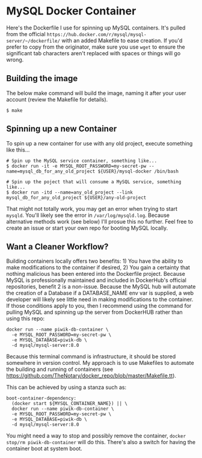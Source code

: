 # MySQL Docker Container

Here's the Dockerfile I use for spinning up MySQL containers.  It's pulled from the official `https://hub.docker.com/r/mysql/mysql-server/~/dockerfile/` with an added Makefile to ease creation.  If you'd prefer to copy from the originator, make sure you use `wget` to ensure the significant tab characters aren't replaced with spaces or things will go wrong.  

## Building the image

The below make command will build the image, naming it after your user account (review the Makefile for details).  

```
$ make
```

## Spinning up a new Container
To spin up a new container for use with any old project, execute something like this...

```
# Spin up the MySQL service container, something like...
$ docker run -it -e MYSQL_ROOT_PASSWORD=my-secret-pw --name=mysql_db_for_any_old_project ${USER}/mysql-docker /bin/bash

# Spin up the poject that will consume a MySQL service, something like...
$ docker run -itd --name=any_old_project --link mysql_db_for_any_old_project ${USER}/any-old-project
```

That might not totally work, you may get an error when trying to start `mysqld`.  You'll likely see the error in `/var/log/mysqld.log`.  Because alternative methods work (see below) I'll prosue this no further.  Feel free to create an issue or start your own repo for booting MySQL locally.  


## Want a Cleaner Workflow?

Building containers locally offers two benefits: 1) You have the ability to make modifications to the container if desired, 2) You gain a certainty that nothing malicious has been entered into the Dockerfile project.  Because MySQL is professionally maintained and included in DockerHub's official repositories, benefit 2 is a non-issue.  Because the MySQL hub will automate the creation of a Database if a DATABASE_NAME env var is supplied, a web developer will likely see little need in making modifications to the container.  If those conditions apply to you, then I recommend using the command for pulling MySQL and spinning up the server from DockerHUB rather than using this repo:

```
docker run --name piwik-db-container \
  -e MYSQL_ROOT_PASSWORD=my-secret-pw \
  -e MYSQL_DATABASE=piwik-db \
  -d mysql/mysql-server:8.0
```

Because this terminal command is infrastructure, it should be stored somewhere in version control.  My approach is to use Makefiles to automate the building and running of containers (see https://github.com/TheNotary/docker_repo/blob/master/Makefile.tt).  

This can be achieved by using a stanza such as:

```
boot-container-dependency:
  (docker start ${MYSQL_CONTAINER_NAME}) || \
  docker run --name piwik-db-container \
  -e MYSQL_ROOT_PASSWORD=my-secret-pw \
  -e MYSQL_DATABASE=piwik-db \
  -d mysql/mysql-server:8.0
```

You might need a way to stop and possibly remove the container, `docker stop/rm piwik-db-container` will do this.  There's also a switch for having the container boot at system boot.  

